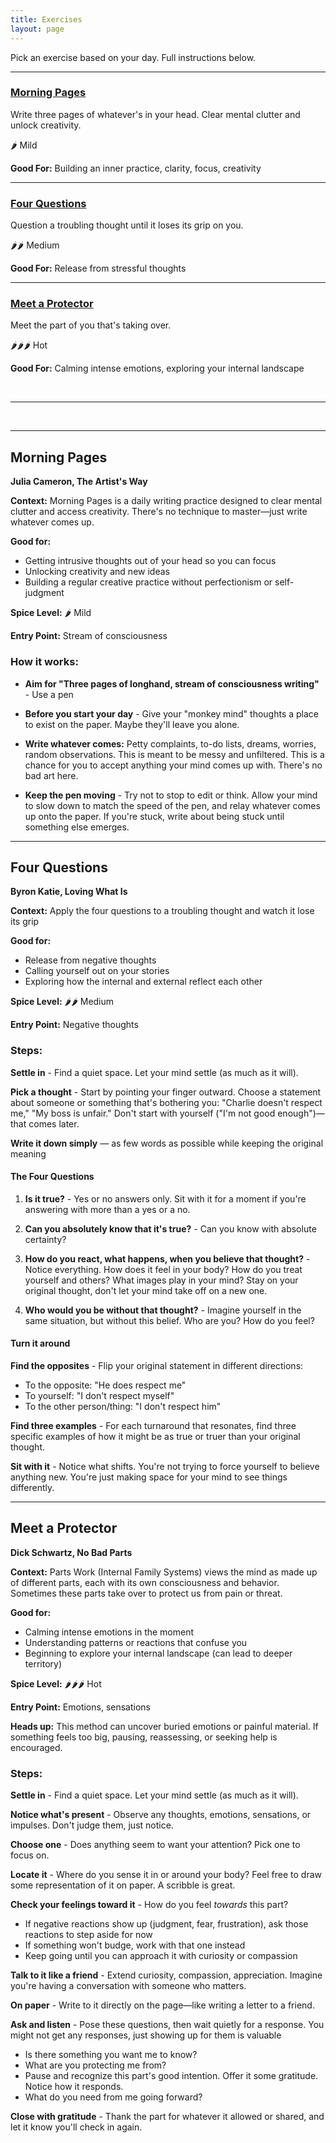 ```yaml
---
title: Exercises
layout: page
---
```


Pick an exercise based on your day. Full instructions below.

---

<div class="exercise-summary" markdown="1"> 

### [Morning Pages](#morning-pages-full)

Write three pages of whatever's in your head. Clear mental clutter and unlock creativity.

🌶️ Mild

**Good For:** Building an inner practice, clarity, focus, creativity  

---

### [Four Questions](#four-questions-full)

Question a troubling thought until it loses its grip on you.

🌶️🌶️ Medium  

**Good For:** Release from stressful thoughts  

---

### [Meet a Protector](#meet-a-protector-full)

Meet the part of you that's taking over.

🌶️🌶️🌶️ Hot  

**Good For:** Calming intense emotions, exploring your internal landscape  

</div>

<br />

---

<br />

---

## <a id="morning-pages-full"></a> Morning Pages
**Julia Cameron, The Artist's Way**

**Context:** Morning Pages is a daily writing practice designed to clear mental clutter and access creativity. There's no technique to master—just write whatever comes up.

**Good for:**
- Getting intrusive thoughts out of your head so you can focus
- Unlocking creativity and new ideas
- Building a regular creative practice without perfectionism or self-judgment

**Spice Level:** 🌶️ Mild

**Entry Point:** Stream of consciousness

<div class="how-it-works" markdown="1"> 

### How it works:

- **Aim for "Three pages of longhand, stream of consciousness writing"** - Use a pen

- **Before you start your day** - Give your "monkey mind" thoughts a place to exist on the paper. Maybe they'll leave you alone.

- **Write whatever comes:** Petty complaints, to-do lists, dreams, worries, random observations. This is meant to be messy and unfiltered. This is a chance for you to accept anything your mind comes up with. There's no bad art here.

- **Keep the pen moving** - Try not to stop to edit or think. Allow your mind to slow down to match the speed of the pen, and relay whatever comes up onto the paper. If you're stuck, write about being stuck until something else emerges.

</div> 

---

## <a id="four-questions-full"></a> Four Questions
**Byron Katie, Loving What Is**

**Context:** Apply the four questions to a troubling thought and watch it lose its grip

**Good for:**
- Release from negative thoughts
- Calling yourself out on your stories
- Exploring how the internal and external reflect each other

**Spice Level:** 🌶️🌶️ Medium

**Entry Point:** Negative thoughts

<div class="how-it-works" markdown="1"> 

### Steps:

**Settle in** - Find a quiet space. Let your mind settle (as much as it will).

**Pick a thought** - Start by pointing your finger outward. Choose a statement about someone or something that's bothering you: "Charlie doesn't respect me,"  "My boss is unfair." Don't start with yourself ("I'm not good enough")—that comes later.

**Write it down simply** — as few words as possible while keeping the original meaning

#### The Four Questions
1. **Is it true?** - Yes or no answers only. Sit with it for a moment if you're answering with more than a yes or a no.

1. **Can you absolutely know that it's true?** - Can you know with absolute certainty?

1. **How do you react, what happens, when you believe that thought?** - Notice everything. How does it feel in your body? How do you treat yourself and others? What images play in your mind? Stay on your original thought, don't let your mind take off on a new one.

1. **Who would you be without that thought?** - Imagine yourself in the same situation, but without this belief. Who are you? How do you feel?

#### Turn it around

**Find the opposites** - Flip your original statement in different directions:

- To the opposite: "He does respect me"
- To yourself: "I don't respect myself"
- To the other person/thing: "I don't respect him"

**Find three examples** - For each turnaround that resonates, find three specific examples of how it might be as true or truer than your original thought.

**Sit with it** - Notice what shifts. You're not trying to force yourself to believe anything new. You're just making space for your mind to see things differently.

</div> 

---

## <a id="meet-a-protector-full"></a> Meet a Protector
**Dick Schwartz, No Bad Parts**

**Context:** Parts Work (Internal Family Systems) views the mind as made up of different parts, each with its own consciousness and behavior. Sometimes these parts take over to protect us from pain or threat.

**Good for:**
- Calming intense emotions in the moment
- Understanding patterns or reactions that confuse you
- Beginning to explore your internal landscape (can lead to deeper territory)

**Spice Level:** 🌶️🌶️🌶️ Hot

**Entry Point:** Emotions, sensations

**Heads up:** This method can uncover buried emotions or painful material. If something feels too big, pausing, reassessing, or seeking help is encouraged.

<div class="how-it-works" markdown="1"> 

### Steps:

**Settle in** - Find a quiet space. Let your mind settle (as much as it will).

**Notice what's present** - Observe any thoughts, emotions, sensations, or impulses. Don't judge them, just notice.

**Choose one** - Does anything seem to want your attention? Pick one to focus on.

**Locate it** - Where do you sense it in or around your body? Feel free to draw some representation of it on paper. A scribble is great.

**Check your feelings toward it** - How do you feel _towards_ this part?
   - If negative reactions show up (judgment, fear, frustration), ask those reactions to step aside for now
   - If something won't budge, work with that one instead
   - Keep going until you can approach it with curiosity or compassion

**Talk to it like a friend** - Extend curiosity, compassion, appreciation. Imagine you're having a conversation with someone who matters.

**On paper** - Write to it directly on the page—like writing a letter to a friend.

**Ask and listen** - Pose these questions, then wait quietly for a response. You might not get any responses, just showing up for them is valuable
   - Is there something you want me to know?
   - What are you protecting me from?
   - Pause and recognize this part's good intention. Offer it some gratitude. Notice how it responds.
   - What do you need from me going forward?

**Close with gratitude** - Thank the part for whatever it allowed or shared, and let it know you'll check in again.

</div>
